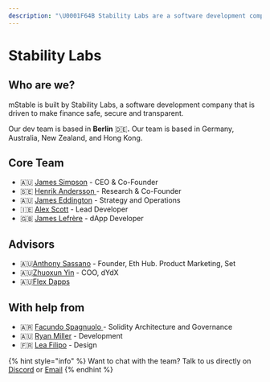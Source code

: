 ```yaml
---
description: "\U0001F64B Stability Labs are a software development company building mStable"
---
```


# Stability Labs

## Who are we?

mStable is built by Stability Labs, a software development company that is driven to make finance safe, secure and transparent.

Our dev team is based in **Berlin** 🇩🇪**.** Our team is based in Germany, Australia, New Zealand, and Hong Kong.

## Core Team

* 🇦🇺 [James Simpson](https://www.linkedin.com/in/jamesronaldsimpson/) - CEO & Co-Founder
* 🇸🇪 [Henrik Andersson ](https://www.linkedin.com/in/henrikandersson/)- Research & Co-Founder
* 🇦🇺 [James Eddington](https://twitter.com/jwpeddington) - Strategy and Operations
* 🇮🇪 [Alex Scott](https://www.linkedin.com/in/alex-scott-0341a976/) -  Lead Developer
* 🇬🇧 [James Lefrère](https://www.linkedin.com/in/james-lefrere/) -  dApp Developer

## Advisors

* 🇦🇺[Anthony Sassano](https://www.linkedin.com/in/asassano/) - Founder, Eth Hub. Product Marketing, Set
* 🇦🇺[Zhuoxun Yin](https://www.linkedin.com/in/zhuoxun-yin-3ba93728) - COO, dYdX
* 🇦🇺[Flex Dapps](https://www.linkedin.com/company/flex-dapps/) 

## With help from

* 🇦🇷 [Facundo Spagnuolo ](https://www.linkedin.com/in/facuspagnuolo/)- Solidity Architecture and Governance
* 🇦🇺 [Ryan Miller](https://www.linkedin.com/in/ryan-miller-rozifus/) - Development
* 🇫🇷 [Lea Filipo](https://www.linkedin.com/in/leafilipowicz/) - Design 



{% hint style="info" %}
Want to chat with the team? Talk to us directly on [Discor​​d](https://discord.gg/7n3m7Tz) or [Email](mailto:info@mstable.org)
{% endhint %}

